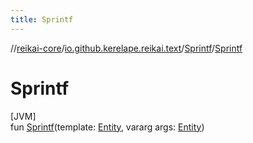 ```yaml
---
title: Sprintf
---
```

//[reikai-core](../../../index.html)/[io.github.kerelape.reikai.text](../index.html)/[Sprintf](index.html)/[Sprintf](-sprintf.html)



# Sprintf



[JVM]\
fun [Sprintf](-sprintf.html)(template: [Entity](../../io.github.kerelape.reikai.core/-entity/index.html), vararg args: [Entity](../../io.github.kerelape.reikai.core/-entity/index.html))





